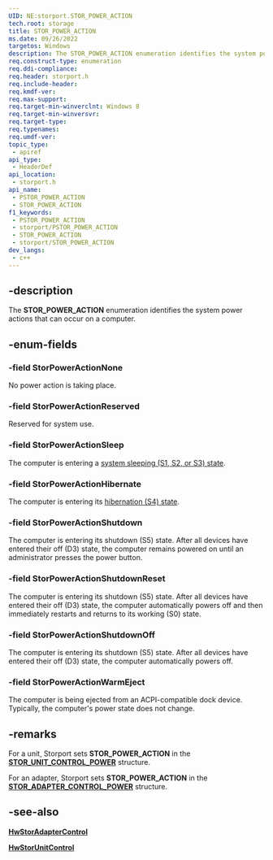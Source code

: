 ```yaml
---
UID: NE:storport.STOR_POWER_ACTION
tech.root: storage
title: STOR_POWER_ACTION
ms.date: 09/26/2022
targetos: Windows
description: The STOR_POWER_ACTION enumeration identifies the system power actions that can occur on a computer.
req.construct-type: enumeration
req.ddi-compliance: 
req.header: storport.h
req.include-header: 
req.kmdf-ver: 
req.max-support: 
req.target-min-winverclnt: Windows 8
req.target-min-winversvr: 
req.target-type: 
req.typenames: 
req.umdf-ver: 
topic_type:
 - apiref
api_type:
 - HeaderDef
api_location:
 - storport.h
api_name:
 - PSTOR_POWER_ACTION
 - STOR_POWER_ACTION
f1_keywords:
 - PSTOR_POWER_ACTION
 - storport/PSTOR_POWER_ACTION
 - STOR_POWER_ACTION
 - storport/STOR_POWER_ACTION
dev_langs:
 - c++
---
```


## -description

The **STOR_POWER_ACTION** enumeration identifies the system power actions that can occur on a computer.

## -enum-fields

### -field StorPowerActionNone

No power action is taking place.

### -field StorPowerActionReserved

Reserved for system use.

### -field StorPowerActionSleep

The computer is entering a [system sleeping (S1, S2, or S3) state](/windows-hardware/drivers/kernel/system-sleeping-states).

### -field StorPowerActionHibernate

The computer is entering its [hibernation (S4) state](/windows-hardware/drivers/kernel/system-sleeping-states).

### -field StorPowerActionShutdown

The computer is entering its shutdown (S5) state. After all devices have entered their off (D3) state, the computer remains powered on until an administrator presses the power button.

### -field StorPowerActionShutdownReset

The computer is entering its shutdown (S5) state. After all devices have entered their off (D3) state, the computer automatically powers off and then immediately restarts and returns to its working (S0) state.

### -field StorPowerActionShutdownOff

The computer is entering its shutdown (S5) state. After all devices have entered their off (D3) state, the computer automatically powers off.

### -field StorPowerActionWarmEject

The computer is being ejected from an ACPI-compatible dock device. Typically, the computer's power state does not change.

## -remarks

For a unit, Storport sets **STOR_POWER_ACTION** in the
[**STOR_UNIT_CONTROL_POWER**](ns-storport-stor_unit_control_power.md) structure.

For an adapter, Storport sets **STOR_POWER_ACTION** in the [**STOR_ADAPTER_CONTROL_POWER**](ns-storport-stor_adapter_control_power.md) structure.

## -see-also

[**HwStorAdapterControl**](nc-storport-hw_adapter_control.md)

[**HwStorUnitControl**](nc-storport-hw_unit_control.md)

